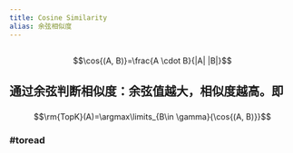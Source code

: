 ```yaml
---
title: Cosine Similarity
alias: 余弦相似度
---
```


## 
$$\cos{(A, B)}=\frac{A \cdot B}{|A| |B|}$$
## 通过余弦判断相似度：余弦值越大，相似度越高。即
###
$$\rm{TopK}(A)=\argmax\limits_{B\in \gamma}{\cos{(A, B)}}$$
### #toread
